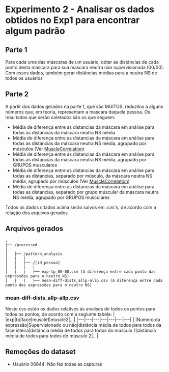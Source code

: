 # Experimento 2 - Analisar os dados obtidos no Exp1 para encontrar algum padrão

## Parte 1
Para cada uma das máscaras de um usuário, obter as distâncias de cada ponto desta máscara para sua mascára neutra não supervisionada (00/00). Com esses dados, também gerar distâncias médias para a neutra NS de todos os usuários

## Parte 2
A partir dos dados gerados na parte 1, que são MUITOS, reduzílos a alguns números que, em teoria, representam a mascara daquela pessoa. Os resultados que serão coletados são os que seguem:

- Média de diferença entre as distancias da máscara em análise para todas as distancias da máscara neutra NS média
- Média de diferença entre as distancias da máscara em análise para todas as distancias da máscara neutra NS média, agrupado por músculos (Ver [MuscleCorrelation](https://github.com/MIGMA-Team/FacialAnalysis-468Landmarks/tree/main/MuscleCorrelation))
- Média de diferença entre as distancias da máscara em análise para todas as distancias da máscara neutra NS média, agrupado por GRUPOS musculares
- Média de diferença entre as distancias da máscara em análise para todas as distancias, separado por músculo, da máscara neutra NS média, agrupado por músculos (Ver [MuscleCorrelation](https://github.com/MIGMA-Team/FacialAnalysis-468Landmarks/tree/main/MuscleCorrelation))
- Média de diferença entre as distancias da máscara em análise para todas as distancias, separado por grupo múscular da máscara neutra NS média, agrupado por GRUPOS musculares

Todos os dados citados acima serão salvos em .cvs's, de acordo com a relação dos arquivos gerados


## Arquivos gerados

```
.
├── /processed
|
│   ├── /pattern_analysis
│   |   |
│   |   ├── /[id_pessoa]
│   |   |   |
│   |   |   ├── exp-tp_00-00.csv (A diferença entre cada ponto das expressões para o neutro NS)
│   |   |   ├── mean-diff-dists_allp-allp.csv (A diferença entre cada ponto das expressões para o neutro NS)
```

### mean-diff-dists_allp-allp.csv
Neste cvs estão os dados relativos às analises de todos os pontos para todos os pontos, de acordo com a segiunte tabela:
| |exp|tp|face|muscle1|muscle2|...|
|---|---|---|---|---|---|---|
| |Número da expressão|Supervisionado ou não|distância média de todos para todos da face inteira|distância média de todos para todos do músculo 1|distância média de todos para todos do músculo 2|...|
## Remoções do dataset

- Usuário 06644: Não fez todas as capturas
